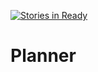 [![Stories in Ready](https://badge.waffle.io/HackathonPlanner/Planner.png?label=ready&title=Ready)](https://waffle.io/HackathonPlanner/Planner)
# Planner
